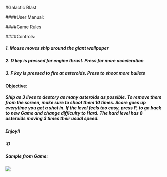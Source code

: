 #Galactic Blast

####User Manual:


####Game Rules

####Controls:		

#####		1. Mouse moves ship around the giant wallpaper
##### 	2. D key is pressed for engine thrust. Press for more acceleration
#####		3. F key is pressed to fire at asteroids. Press to shoot more bullets

####	Objective:

#####		Ship as 3 lives to destory as many asteroids as possible. To remove them from the screen, make sure to shoot them 10 times. Score goes up everytime you get a shot in. If the level feels too easy, press P, to go back to new Game and change difficulty to Hard. The hard level has 8 asteroids moving 3 times their usual speed.

#####	Enjoy!!
##### :D

##### Sample from Game:

![](https://github.com/mronda/CAP3032_Final_Project/blob/master/data/galactic_blaster_gif1.gif)
